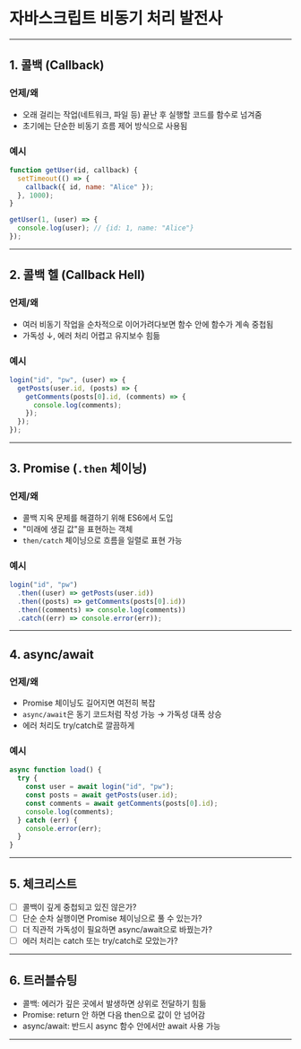 # 자바스크립트 비동기 처리 발전사

---

## 1. 콜백 (Callback)

### 언제/왜

- 오래 걸리는 작업(네트워크, 파일 등) 끝난 후 실행할 코드를 함수로 넘겨줌
- 초기에는 단순한 비동기 흐름 제어 방식으로 사용됨

### 예시

```js
function getUser(id, callback) {
  setTimeout(() => {
    callback({ id, name: "Alice" });
  }, 1000);
}

getUser(1, (user) => {
  console.log(user); // {id: 1, name: "Alice"}
});
```

---

## 2. 콜백 헬 (Callback Hell)

### 언제/왜

- 여러 비동기 작업을 순차적으로 이어가려다보면 함수 안에 함수가 계속 중첩됨
- 가독성 ↓, 에러 처리 어렵고 유지보수 힘듦

### 예시

```js
login("id", "pw", (user) => {
  getPosts(user.id, (posts) => {
    getComments(posts[0].id, (comments) => {
      console.log(comments);
    });
  });
});
```

---

## 3. Promise (`.then` 체이닝)

### 언제/왜

- 콜백 지옥 문제를 해결하기 위해 ES6에서 도입
- "미래에 생길 값"을 표현하는 객체
- `then/catch` 체이닝으로 흐름을 일렬로 표현 가능

### 예시

```js
login("id", "pw")
  .then((user) => getPosts(user.id))
  .then((posts) => getComments(posts[0].id))
  .then((comments) => console.log(comments))
  .catch((err) => console.error(err));
```

---

## 4. async/await

### 언제/왜

- Promise 체이닝도 길어지면 여전히 복잡
- `async/await`은 동기 코드처럼 작성 가능 → 가독성 대폭 상승
- 에러 처리도 try/catch로 깔끔하게

### 예시

```js
async function load() {
  try {
    const user = await login("id", "pw");
    const posts = await getPosts(user.id);
    const comments = await getComments(posts[0].id);
    console.log(comments);
  } catch (err) {
    console.error(err);
  }
}
```

---

## 5. 체크리스트

- [ ] 콜백이 깊게 중첩되고 있진 않은가?
- [ ] 단순 순차 실행이면 Promise 체이닝으로 풀 수 있는가?
- [ ] 더 직관적 가독성이 필요하면 async/await으로 바꿨는가?
- [ ] 에러 처리는 catch 또는 try/catch로 모았는가?

---

## 6. 트러블슈팅

- 콜백: 에러가 깊은 곳에서 발생하면 상위로 전달하기 힘듦
- Promise: return 안 하면 다음 then으로 값이 안 넘어감
- async/await: 반드시 async 함수 안에서만 await 사용 가능

---
